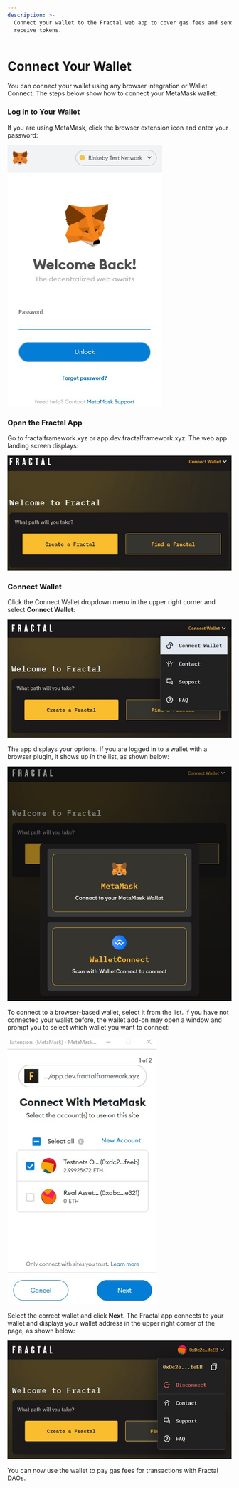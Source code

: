 ```yaml
---
description: >-
  Connect your wallet to the Fractal web app to cover gas fees and send or
  receive tokens.
---
```


# Connect Your Wallet

You can connect your wallet using any browser integration or Wallet Connect. The steps below show how to connect your MetaMask wallet:

### Log in to Your Wallet

If you are using MetaMask, click the browser extension icon and enter your password:

![](../.gitbook/assets/connect-wallet-metamask-login.jpg)

### Open the Fractal App

Go to fractalframework.xyz or app.dev.fractalframework.xyz. The web app landing screen displays:

![](../.gitbook/assets/fractal-app-landing-page.jpg)

### Connect Wallet

Click the Connect Wallet dropdown menu in the upper right corner and select **Connect Wallet**:

![](../.gitbook/assets/connect-wallet-dropdown.jpg)

The app displays your options. If you are logged in to a wallet with a browser plugin, it shows up in the list, as shown below:

![](../.gitbook/assets/connect-wallet-select.jpg)

To connect to a browser-based wallet, select it from the list. If you have not connected your wallet before, the wallet add-on may open a window and prompt you to select which wallet you want to connect:

![](../.gitbook/assets/metamask-connect-wallet.jpg)

Select the correct wallet and click **Next**. The Fractal app connects to your wallet and displays your wallet address in the upper right corner of the page, as shown below:

![](../.gitbook/assets/connect-wallet-connected.jpg)

You can now use the wallet to pay gas fees for transactions with Fractal DAOs.
